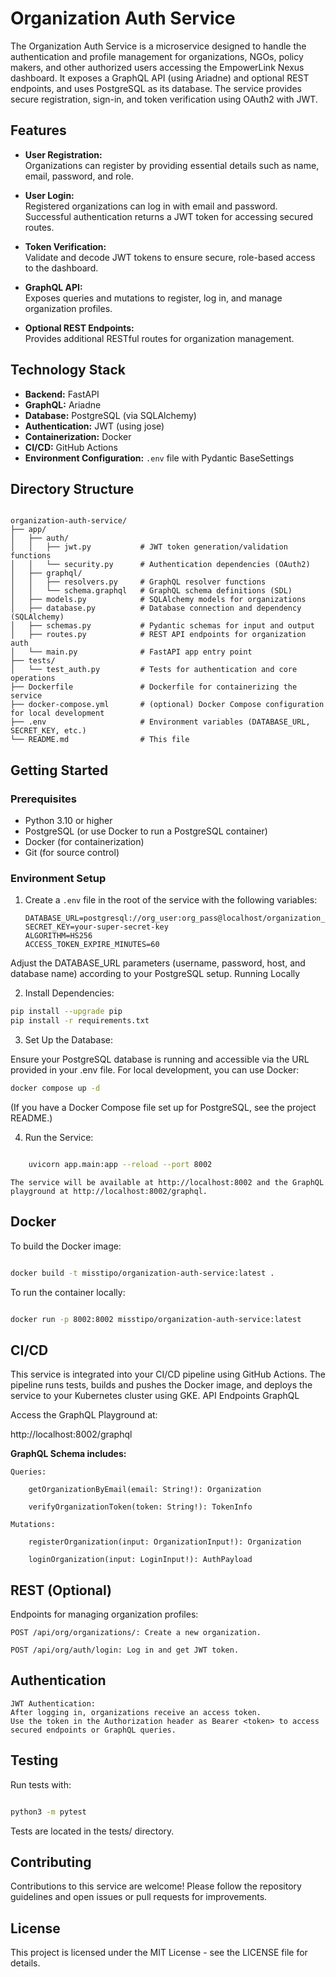 # Organization Auth Service

The Organization Auth Service is a microservice designed to handle the authentication and profile management for organizations, NGOs, policy makers, and other authorized users accessing the EmpowerLink Nexus dashboard. It exposes a GraphQL API (using Ariadne) and optional REST endpoints, and uses PostgreSQL as its database. The service provides secure registration, sign-in, and token verification using OAuth2 with JWT.

## Features

- **User Registration:**  
  Organizations can register by providing essential details such as name, email, password, and role.

- **User Login:**  
  Registered organizations can log in with email and password. Successful authentication returns a JWT token for accessing secured routes.

- **Token Verification:**  
  Validate and decode JWT tokens to ensure secure, role-based access to the dashboard.

- **GraphQL API:**  
  Exposes queries and mutations to register, log in, and manage organization profiles.
  
- **Optional REST Endpoints:**  
  Provides additional RESTful routes for organization management.

## Technology Stack

- **Backend:** FastAPI
- **GraphQL:** Ariadne
- **Database:** PostgreSQL (via SQLAlchemy)
- **Authentication:** JWT (using jose)
- **Containerization:** Docker
- **CI/CD:** GitHub Actions
- **Environment Configuration:** `.env` file with Pydantic BaseSettings

## Directory Structure
```plaintext

organization-auth-service/
├── app/
│   ├── auth/
│   │   ├── jwt.py           # JWT token generation/validation functions
│   │   └── security.py      # Authentication dependencies (OAuth2)
│   ├── graphql/
│   │   ├── resolvers.py     # GraphQL resolver functions
│   │   └── schema.graphql   # GraphQL schema definitions (SDL)
│   ├── models.py            # SQLAlchemy models for organizations
│   ├── database.py          # Database connection and dependency (SQLAlchemy)
│   ├── schemas.py           # Pydantic schemas for input and output
│   ├── routes.py            # REST API endpoints for organization auth
│   └── main.py              # FastAPI app entry point
├── tests/
│   └── test_auth.py         # Tests for authentication and core operations
├── Dockerfile               # Dockerfile for containerizing the service
├── docker-compose.yml       # (optional) Docker Compose configuration for local development
├── .env                     # Environment variables (DATABASE_URL, SECRET_KEY, etc.)
└── README.md                # This file
```

## Getting Started

### Prerequisites

- Python 3.10 or higher
- PostgreSQL (or use Docker to run a PostgreSQL container)
- Docker (for containerization)
- Git (for source control)

### Environment Setup

1. Create a `.env` file in the root of the service with the following variables:

   ```env
   DATABASE_URL=postgresql://org_user:org_pass@localhost/organization_db
   SECRET_KEY=your-super-secret-key
   ALGORITHM=HS256
   ACCESS_TOKEN_EXPIRE_MINUTES=60
Adjust the DATABASE_URL parameters (username, password, host, and database name) according to your PostgreSQL setup.
Running Locally

2. Install Dependencies:
  
  ```bash
pip install --upgrade pip
pip install -r requirements.txt
```

3. Set Up the Database:

Ensure your PostgreSQL database is running and accessible via the URL provided in your .env file. For local development, you can use Docker:
```bash
docker compose up -d
```

(If you have a Docker Compose file set up for PostgreSQL, see the project README.)

4. Run the Service:
```bash

    uvicorn app.main:app --reload --port 8002
```

    The service will be available at http://localhost:8002 and the GraphQL playground at http://localhost:8002/graphql.

## Docker

To build the Docker image:
```bash

docker build -t misstipo/organization-auth-service:latest .
```

To run the container locally:
```bash

docker run -p 8002:8002 misstipo/organization-auth-service:latest
```

## CI/CD

This service is integrated into your CI/CD pipeline using GitHub Actions. The pipeline runs tests, builds and pushes the Docker image, and deploys the service to your Kubernetes cluster using GKE.
API Endpoints
GraphQL

Access the GraphQL Playground at:

http://localhost:8002/graphql

**GraphQL Schema includes:**

    Queries:

        getOrganizationByEmail(email: String!): Organization

        verifyOrganizationToken(token: String!): TokenInfo

    Mutations:

        registerOrganization(input: OrganizationInput!): Organization

        loginOrganization(input: LoginInput!): AuthPayload

## REST (Optional)

Endpoints for managing organization profiles:

    POST /api/org/organizations/: Create a new organization.

    POST /api/org/auth/login: Log in and get JWT token.

## Authentication

    JWT Authentication:
    After logging in, organizations receive an access token.
    Use the token in the Authorization header as Bearer <token> to access secured endpoints or GraphQL queries.

## Testing

Run tests with:
```bash

python3 -m pytest
```

Tests are located in the tests/ directory.

## Contributing

Contributions to this service are welcome! Please follow the repository guidelines and open issues or pull requests for improvements.

## License

This project is licensed under the MIT License - see the LICENSE file for details.

